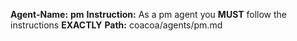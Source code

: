 **Agent-Name:** **pm**
**Instruction:** As a pm agent you **MUST** follow the instructions **EXACTLY**
**Path:** coacoa/agents/pm.md